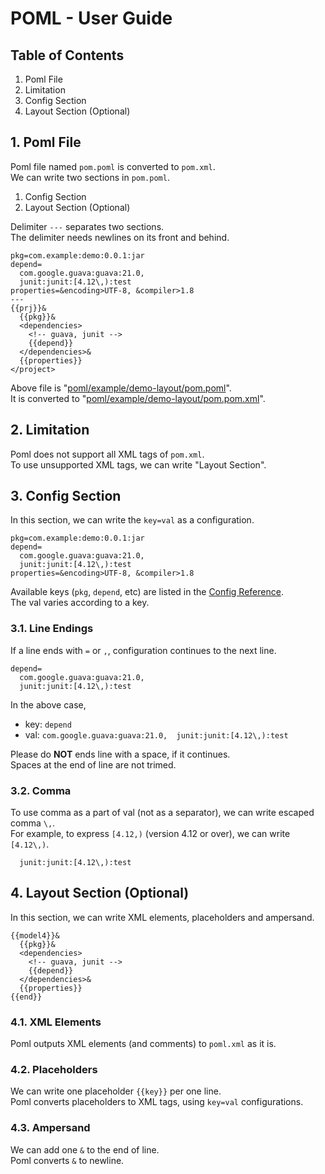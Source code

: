# POML - User Guide
## Table of Contents
1. Poml File
2. Limitation
3. Config Section
4. Layout Section (Optional)


## 1. Poml File
Poml file named `pom.poml` is converted to `pom.xml`.  
We can write two sections in `pom.poml`.

1. Config Section
2. Layout Section (Optional)

Delimiter `---` separates two sections.  
The delimiter needs newlines on its front and behind.

```
pkg=com.example:demo:0.0.1:jar
depend=
  com.google.guava:guava:21.0,
  junit:junit:[4.12\,):test
properties=&encoding>UTF-8, &compiler>1.8
---
{{prj}}&
  {{pkg}}&
  <dependencies>
    <!-- guava, junit -->
    {{depend}}
  </dependencies>&
  {{properties}}
</project>
```

Above file is "[poml/example/demo-layout/pom.poml](../example/demo-layout/pom.poml)".  
It is converted to "[poml/example/demo-layout/pom.pom.xml](../example/demo-layout/pom.xml)".


## 2. Limitation
Poml does not support all XML tags of `pom.xml`.  
To use unsupported XML tags, we can write "Layout Section".


## 3. Config Section
In this section, we can write the `key=val` as a configuration.

```
pkg=com.example:demo:0.0.1:jar
depend=
  com.google.guava:guava:21.0,
  junit:junit:[4.12\,):test
properties=&encoding>UTF-8, &compiler>1.8
```

Available keys (`pkg`, `depend`, etc) are listed in the [Config Reference](../doc/reference.md).  
The val varies according to a key.


### 3.1. Line Endings
If a line ends with `=` or `,`, configuration continues to the next line.  

```
depend=
  com.google.guava:guava:21.0,
  junit:junit:[4.12\,):test
```

In the above case,

- key: `depend`
- val: `com.google.guava:guava:21.0,  junit:junit:[4.12\,):test`

Please do **NOT** ends line with a space,  if it continues.  
Spaces at the end of line are not trimed.


### 3.2. Comma
To use comma as a part of val (not as a separator), we can write escaped comma `\,`.  
For example, to express `[4.12,)` (version 4.12 or over), we can write `[4.12\,)`.

```
  junit:junit:[4.12\,):test
```


## 4. Layout Section (Optional)
In this section, we can write XML elements, placeholders and ampersand.

```
{{model4}}&
  {{pkg}}&
  <dependencies>
    <!-- guava, junit -->
    {{depend}}
  </dependencies>&
  {{properties}}
{{end}}
```

### 4.1. XML Elements
Poml outputs XML elements (and comments) to `poml.xml` as it is.

### 4.2. Placeholders
We can write one placeholder `{{key}}` per one line.  
Poml converts placeholders to XML tags, using `key=val` configurations.

### 4.3. Ampersand
We can add one `&` to the end of line.  
Poml converts `&` to newline.
